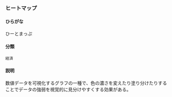 <div style="display:none;">

## [あ行](securities-terms?id=あ行)
## [か行](securities-terms?id=か行)
## [さ行](securities-terms?id=さ行)
## [た行](securities-terms?id=た行)
## [な行](securities-terms?id=な行)
## [は行](securities-terms?id=は行)

</div>

### ヒートマップ

#### ひらがな

ひーとまっぷ

#### 分類

`経済`

#### 説明

数値データを可視化するグラフの一種で、色の濃さを変えたり塗り分けたりすることでデータの強弱を視覚的に見分けやすくする効果がある。

<div style="display:none;">

## [ま行](securities-terms?id=ま行)
## [や行](securities-terms?id=や行)
## [ら行](securities-terms?id=ら行)
## [わ行](securities-terms?id=わ行)
## [英数字・記号](securities-terms?id=英数字・記号)

</div>

